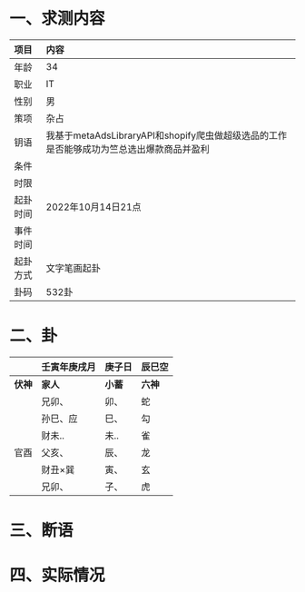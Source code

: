 # 一、求测内容
|项目|内容|
|:-|:-|
|年龄|34|
|职业|IT|
|性别|男|
|策项|杂占|
|钥语|我基于metaAdsLibraryAPI和shopify爬虫做超级选品的工作是否能够成功为竺总选出爆款商品并盈利|
|条件||
|时限||
|起卦时间|2022年10月14日21点|
|事件时间||
|起卦方式|文字笔画起卦|
|卦码|532卦|

# 二、卦
||壬寅年庚戌月|庚子日|辰巳空|
|:-|:-|:-|:-|
|**伏神**|**家人**|**小蓄**|**六神**|
||兄卯、|卯、|蛇|
||孙巳、应|巳、|勾|
||财未..|未..|雀|
|官酉|父亥、|辰、|龙|
||财丑×巽|寅、|玄|
||兄卯、|子、|虎|


# 三、断语

# 四、实际情况